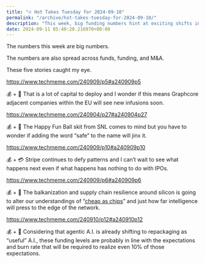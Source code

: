 ```yaml
---
title: "🔥 Hot Takes Tuesday for 2024-09-10"
permalink: "/archive/hot-takes-tuesday-for-2024-09-10/"
description: "This week, big funding numbers hint at exciting shifts in AI and tech investments."
date: 2024-09-11 05:40:20.216970+00:00
---
```


<p>The numbers this week are big numbers.</p><p>The numbers are also spread across funds, funding, and M&amp;A.</p><p>These five stories caught my eye.</p><p><a target="_blank" rel="noopener noreferrer nofollow" href="https://www.techmeme.com/240909/p5#a240909p5">https://www.techmeme.com/240909/p5#a240909p5</a></p><p>💰 + 🤖 That is a lot of capital to deploy and I wonder if this means Graphcore adjacent companies within the EU will see new infusions soon.</p><p><a target="_blank" rel="noopener noreferrer nofollow" href="https://www.techmeme.com/240904/p27#a240904p27">https://www.techmeme.com/240904/p27#a240904p27</a></p><p>💰 + 🤖 The Happy Fun Ball skit from SNL comes to mind but you have to wonder if adding the word “safe” to the name will jinx it.</p><p><a target="_blank" rel="noopener noreferrer nofollow" href="https://www.techmeme.com/240909/p10#a240909p10">https://www.techmeme.com/240909/p10#a240909p10</a></p><p>💰 + 💳 Stripe continues to defy patterns and I can’t wait to see what happens next even if what happens has nothing to do with IPOs.</p><p><a target="_blank" rel="noopener noreferrer nofollow" href="https://www.techmeme.com/240909/p6#a240909p6">https://www.techmeme.com/240909/p6#a240909p6</a></p><p>💰 + 🍪 The balkanization and supply chain resilience around silicon is going to alter our understandings of “<a target="_blank" rel="noopener noreferrer nofollow" href="https://fudge.org/archive/fudge-sunday-cheap-as-chips-in-2022/">cheap as chips</a>” and just how far intelligence will press to the edge of the network. </p><p><a target="_blank" rel="noopener noreferrer nofollow" href="https://www.techmeme.com/240910/p12#a240910p12">https://www.techmeme.com/240910/p12#a240910p12</a></p><p>💰 + 🤖 Considering that agentic A.I. is already shifting to repackaging as “useful” A.I., these funding levels are probably in line with the expectations and burn rate that will be required to realize even 10% of those expectations.</p><p></p><p></p>
